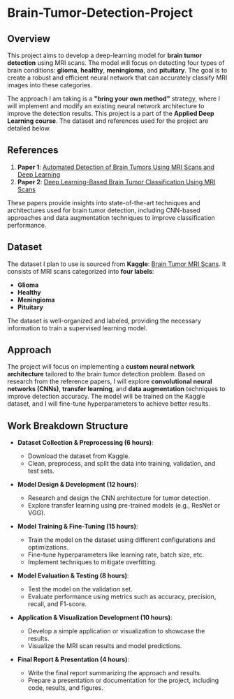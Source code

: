 # Brain-Tumor-Detection-Project

## **Overview**

This project aims to develop a deep-learning model for **brain tumor detection** using MRI scans. The model will focus on detecting four types of brain conditions: **glioma**, **healthy**, **meningioma**, and **pituitary**. The goal is to create a robust and efficient neural network that can accurately classify MRI images into these categories.

The approach I am taking is a **"bring your own method"** strategy, where I will implement and modify an existing neural network architecture to improve the detection results. This project is a part of the **Applied Deep Learning course**. The dataset and references used for the project are detailed below.

## **References**

1. **Paper 1**: [Automated Detection of Brain Tumors Using MRI Scans and Deep Learning](https://www.nature.com/articles/s41598-024-52823-9)
2. **Paper 2**: [Deep Learning-Based Brain Tumor Classification Using MRI Scans](https://pmc.ncbi.nlm.nih.gov/articles/PMC10453020/#sec4-cancers-15-04172)

These papers provide insights into state-of-the-art techniques and architectures used for brain tumor detection, including CNN-based approaches and data augmentation techniques to improve classification performance.

## **Dataset**

The dataset I plan to use is sourced from **Kaggle**: [Brain Tumor MRI Scans](https://www.kaggle.com/datasets/rm1000/brain-tumor-mri-scans/data). It consists of MRI scans categorized into **four labels**:
- **Glioma**
- **Healthy**
- **Meningioma**
- **Pituitary**

The dataset is well-organized and labeled, providing the necessary information to train a supervised learning model.

## **Approach**

The project will focus on implementing a **custom neural network architecture** tailored to the brain tumor detection problem. Based on research from the reference papers, I will explore **convolutional neural networks (CNNs)**, **transfer learning**, and **data augmentation** techniques to improve detection accuracy. The model will be trained on the Kaggle dataset, and I will fine-tune hyperparameters to achieve better results.

## **Work Breakdown Structure**

- **Dataset Collection & Preprocessing (6 hours)**:
  - Download the dataset from Kaggle.
  - Clean, preprocess, and split the data into training, validation, and test sets.

- **Model Design & Development (12 hours)**:
  - Research and design the CNN architecture for tumor detection.
  - Explore transfer learning using pre-trained models (e.g., ResNet or VGG).

- **Model Training & Fine-Tuning (15 hours)**:
  - Train the model on the dataset using different configurations and optimizations.
  - Fine-tune hyperparameters like learning rate, batch size, etc.
  - Implement techniques to mitigate overfitting.

- **Model Evaluation & Testing (8 hours)**:
  - Test the model on the validation set.
  - Evaluate performance using metrics such as accuracy, precision, recall, and F1-score.

- **Application & Visualization Development (10 hours)**:
  - Develop a simple application or visualization to showcase the results.
  - Visualize the MRI scan results and model predictions.

- **Final Report & Presentation (4 hours)**:
  - Write the final report summarizing the approach and results.
  - Prepare a presentation or documentation for the project, including code, results, and figures.

